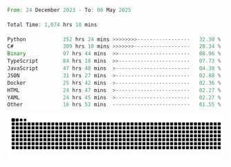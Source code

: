 <!--START_SECTION:waka-->

```rust
From: 24 December 2023 - To: 06 May 2025

Total Time: 1,074 hrs 10 mins

Python            352 hrs 24 mins >>>>>>>>-----------------   32.30 %
C#                309 hrs 10 mins >>>>>>>------------------   28.34 %
Binary            97 hrs 44 mins  >>-----------------------   08.96 %
TypeScript        84 hrs 18 mins  >>-----------------------   07.73 %
JavaScript        47 hrs 48 mins  >------------------------   04.38 %
JSON              31 hrs 27 mins  >------------------------   02.88 %
Docker            25 hrs 42 mins  >------------------------   02.36 %
HTML              24 hrs 47 mins  >------------------------   02.27 %
YAML              24 hrs 45 mins  >------------------------   02.27 %
Other             16 hrs 52 mins  -------------------------   01.55 %
```

<!--END_SECTION:waka-->


<picture>
  <source media="(prefers-color-scheme: dark)" srcset="https://raw.githubusercontent.com/jeerawut97/jeerawut97/output/github-contribution-grid-snake.svg">
  <img alt="github contribution grid snake animation" src="https://raw.githubusercontent.com/jeerawut97/jeerawut97/output/github-contribution-grid-snake.svg">
</picture>
